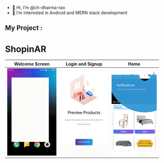 - 👋 Hi, I’m @ch-dharma-rao
- 👀 I’m interested in Android and MERN stack development 
<!-- - 🌱 I’m currently learning MERN
- 💞️ I’m looking to collaborate on ...
- 📫 How to reach me ... -->

<!---
ch-dharma-rao/ch-dharma-rao is a ✨ special ✨ repository because its `README.md` (this file) appears on your GitHub profile.
You can click the Preview link to take a look at your changes.
--->
## My Project :

# ShopinAR

|Welcome Screen                                 |Login and Signup                               |Home
|-----------------------------------------------|-----------------------------------------------|-----------------------------------------------|
| <img src="https://github.com/ch-dharma-rao/ShopinAR/blob/main/shopinar-demo-1.gif" width="270" />| <img src="https://github.com/ch-dharma-rao/ShopinAR/blob/main/shopinar-demo-2.gif" width="270" />| <img src="https://github.com/ch-dharma-rao/ShopinAR/blob/main/shopinar-demo-3.gif" width="270" />|
